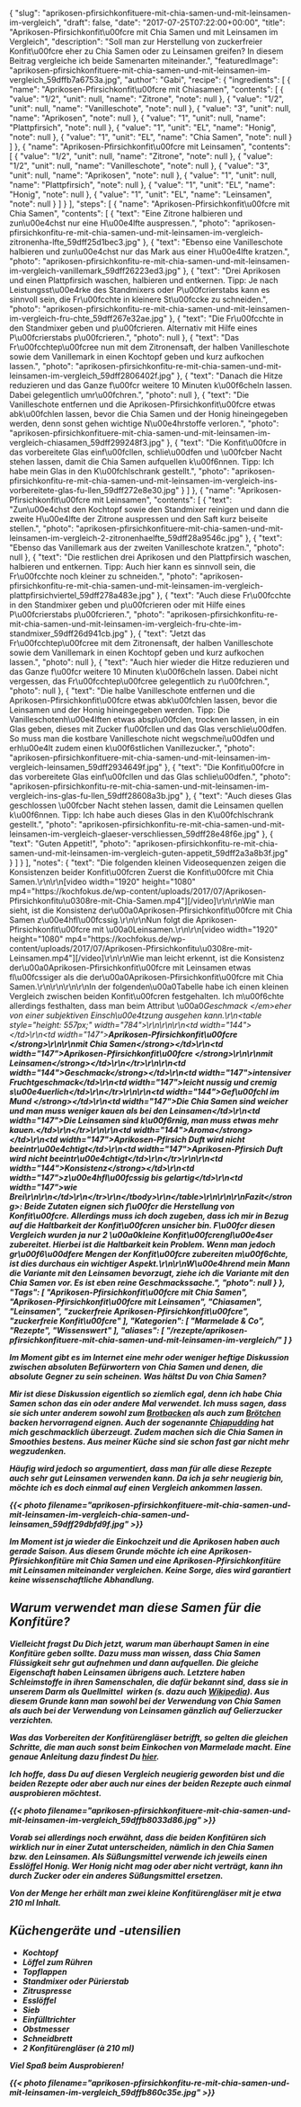 {
    "slug": "aprikosen-pfirsichkonfituere-mit-chia-samen-und-mit-leinsamen-im-vergleich",
    "draft": false,
    "date": "2017-07-25T07:22:00+00:00",
    "title": "Aprikosen-Pfirsichkonfit\u00fcre mit Chia Samen und mit Leinsamen im Vergleich",
    "description": "Soll man zur Herstellung von zuckerfreier Konfit\u00fcre eher zu Chia Samen oder zu Leinsamen greifen? In diesem Beitrag vergleiche ich beide Samenarten miteinander.",
    "featuredImage": "aprikosen-pfirsichkonfituere-mit-chia-samen-und-mit-leinsamen-im-vergleich_59dffb7a6753a.jpg",
    "author": "Gabi",
    "recipe": {
        "ingredients": [
            {
                "name": "Aprikosen-Pfirsichkonfit\u00fcre mit Chiasamen",
                "contents": [
                    {
                        "value": "1\/2",
                        "unit": null,
                        "name": "Zitrone",
                        "note": null
                    },
                    {
                        "value": "1\/2",
                        "unit": null,
                        "name": "Vanilleschote",
                        "note": null
                    },
                    {
                        "value": "3",
                        "unit": null,
                        "name": "Aprikosen",
                        "note": null
                    },
                    {
                        "value": "1",
                        "unit": null,
                        "name": "Plattpfirsich",
                        "note": null
                    },
                    {
                        "value": "1",
                        "unit": "EL",
                        "name": "Honig",
                        "note": null
                    },
                    {
                        "value": "1",
                        "unit": "EL",
                        "name": "Chia Samen",
                        "note": null
                    }
                ]
            },
            {
                "name": "Aprikosen-Pfirsichkonfit\u00fcre mit Leinsamen",
                "contents": [
                    {
                        "value": "1\/2",
                        "unit": null,
                        "name": "Zitrone",
                        "note": null
                    },
                    {
                        "value": "1\/2",
                        "unit": null,
                        "name": "Vanilleschote",
                        "note": null
                    },
                    {
                        "value": "3",
                        "unit": null,
                        "name": "Aprikosen",
                        "note": null
                    },
                    {
                        "value": "1",
                        "unit": null,
                        "name": "Plattpfirsich",
                        "note": null
                    },
                    {
                        "value": "1",
                        "unit": "EL",
                        "name": "Honig",
                        "note": null
                    },
                    {
                        "value": "1",
                        "unit": "EL",
                        "name": "Leinsamen",
                        "note": null
                    }
                ]
            }
        ],
        "steps": [
            {
                "name": "Aprikosen-Pfirsichkonfit\u00fcre mit Chia Samen",
                "contents": [
                    {
                        "text": "Eine Zitrone halbieren und zun\u00e4chst nur eine H\u00e4lfte auspressen.",
                        "photo": "aprikosen-pfirsichkonfitu-re-mit-chia-samen-und-mit-leinsamen-im-vergleich-zitronenha-lfte_59dff25d1bec3.jpg"
                    },
                    {
                        "text": "Ebenso eine Vanilleschote halbieren und zun\u00e4chst nur das Mark aus einer H\u00e4lfte kratzen.",
                        "photo": "aprikosen-pfirsichkonfitu-re-mit-chia-samen-und-mit-leinsamen-im-vergleich-vanillemark_59dff26223ed3.jpg"
                    },
                    {
                        "text": "Drei Aprikosen und einen Plattpfirsich waschen, halbieren und entkernen. Tipp: Je nach Leistungsst\u00e4rke des Standmixers oder P\u00fcrierstabs kann es sinnvoll sein, die Fr\u00fcchte in kleinere St\u00fccke zu schneiden.",
                        "photo": "aprikosen-pfirsichkonfitu-re-mit-chia-samen-und-mit-leinsamen-im-vergleich-fru-chte_59dff267e32ae.jpg"
                    },
                    {
                        "text": "Die Fr\u00fcchte in den Standmixer geben und p\u00fcrieren. Alternativ mit Hilfe eines P\u00fcrierstabs p\u00fcrieren.",
                        "photo": null
                    },
                    {
                        "text": "Das Fr\u00fcchtep\u00fcree nun mit dem Zitronensaft, der halben Vanilleschote sowie dem Vanillemark in einen Kochtopf geben und kurz aufkochen lassen.",
                        "photo": "aprikosen-pfirsichkonfitu-re-mit-chia-samen-und-mit-leinsamen-im-vergleich_59dff2806402f.jpg"
                    },
                    {
                        "text": "Danach die Hitze reduzieren und das Ganze f\u00fcr weitere 10 Minuten k\u00f6cheln lassen. Dabei gelegentlich umr\u00fchren.",
                        "photo": null
                    },
                    {
                        "text": "Die Vanilleschote entfernen und die Aprikosen-Pfirsichkonfit\u00fcre etwas abk\u00fchlen lassen, bevor die Chia Samen und der Honig hineingegeben werden, denn sonst gehen wichtige N\u00e4hrstoffe verloren.",
                        "photo": "aprikosen-pfirsichkonfituere-mit-chia-samen-und-mit-leinsamen-im-vergleich-chiasamen_59dff299248f3.jpg"
                    },
                    {
                        "text": "Die Konfit\u00fcre in das vorbereitete Glas einf\u00fcllen, schlie\u00dfen und \u00fcber Nacht stehen lassen, damit die Chia Samen aufquellen k\u00f6nnen. Tipp: Ich habe mein Glas in den K\u00fchlschrank gestellt.",
                        "photo": "aprikosen-pfirsichkonfitu-re-mit-chia-samen-und-mit-leinsamen-im-vergleich-ins-vorbereitete-glas-fu-llen_59dff272e8e30.jpg"
                    }
                ]
            },
            {
                "name": "Aprikosen-Pfirsichkonfit\u00fcre mit Leinsamen",
                "contents": [
                    {
                        "text": "Zun\u00e4chst den Kochtopf sowie den Standmixer reinigen und dann die zweite H\u00e4lfte der Zitrone auspressen und den Saft kurz beiseite stellen.",
                        "photo": "aprikosen-pfirsichkonfituere-mit-chia-samen-und-mit-leinsamen-im-vergleich-2-zitronenhaelfte_59dff28a9546c.jpg"
                    },
                    {
                        "text": "Ebenso das Vanillemark aus der zweiten Vanilleschote kratzen.",
                        "photo": null
                    },
                    {
                        "text": "Die restlichen drei Aprikosen und den Plattpfirsich waschen, halbieren und entkernen. Tipp: Auch hier kann es sinnvoll sein, die Fr\u00fcchte noch kleiner zu schneiden.",
                        "photo": "aprikosen-pfirsichkonfitu-re-mit-chia-samen-und-mit-leinsamen-im-vergleich-plattpfirsichviertel_59dff278a483e.jpg"
                    },
                    {
                        "text": "Auch diese Fr\u00fcchte in den Standmixer geben und p\u00fcrieren oder mit Hilfe eines P\u00fcrierstabs p\u00fcrieren.",
                        "photo": "aprikosen-pfirsichkonfitu-re-mit-chia-samen-und-mit-leinsamen-im-vergleich-fru-chte-im-standmixer_59dff26d941cb.jpg"
                    },
                    {
                        "text": "Jetzt das Fr\u00fcchtep\u00fcree mit dem Zitronensaft, der halben Vanilleschote sowie dem Vanillemark in einen Kochtopf geben und kurz aufkochen lassen.",
                        "photo": null
                    },
                    {
                        "text": "Auch hier wieder die Hitze reduzieren und das Ganze f\u00fcr weitere 10 Minuten k\u00f6cheln lassen. Dabei nicht vergessen, das Fr\u00fcchtep\u00fcree gelegentlich zu r\u00fchren.",
                        "photo": null
                    },
                    {
                        "text": "Die halbe Vanilleschote entfernen und die Aprikosen-Pfirsichkonfit\u00fcre etwas abk\u00fchlen lassen, bevor die Leinsamen und der Honig hineingegeben werden. Tipp: Die Vanilleschotenh\u00e4lften etwas absp\u00fclen, trocknen lassen, in ein Glas geben, dieses mit Zucker f\u00fcllen und das Glas verschlie\u00dfen. So muss man die kostbare Vanilleschote nicht wegschmei\u00dfen und erh\u00e4lt zudem einen k\u00f6stlichen Vanillezucker.",
                        "photo": "aprikosen-pfirsichkonfituere-mit-chia-samen-und-mit-leinsamen-im-vergleich-leinsamen_59dff2934649f.jpg"
                    },
                    {
                        "text": "Die Konfit\u00fcre in das vorbereitete Glas einf\u00fcllen und das Glas schlie\u00dfen.",
                        "photo": "aprikosen-pfirsichkonfitu-re-mit-chia-samen-und-mit-leinsamen-im-vergleich-ins-glas-fu-llen_59dff28608a3b.jpg"
                    },
                    {
                        "text": "Auch dieses Glas geschlossen \u00fcber Nacht stehen lassen, damit die Leinsamen quellen k\u00f6nnen. Tipp: Ich habe auch dieses Glas in den K\u00fchlschrank gestellt.",
                        "photo": "aprikosen-pfirsichkonfitu-re-mit-chia-samen-und-mit-leinsamen-im-vergleich-glaeser-verschliessen_59dff28e48f6e.jpg"
                    },
                    {
                        "text": "Guten Appetit!",
                        "photo": "aprikosen-pfirsichkonfitu-re-mit-chia-samen-und-mit-leinsamen-im-vergleich-guten-appetit_59dff2a3a8b3f.jpg"
                    }
                ]
            }
        ],
        "notes": {
            "text": "Die folgenden kleinen Videosequenzen zeigen die Konsistenzen beider Konfit\u00fcren Zuerst die Konfit\u00fcre mit Chia Samen.\r\n\r\n[video width=\"1920\" height=\"1080\" mp4=\"https:\/\/kochfokus.de\/wp-content\/uploads\/2017\/07\/Aprikosen-Pfirsichkonfitu\u0308re-mit-Chia-Samen.mp4\"][\/video]\r\n\r\nWie man sieht, ist die Konsistenz der\u00a0Aprikosen-Pfirsichkonfit\u00fcre mit Chia Samen z\u00e4hfl\u00fcssig.\r\n\r\nNun folgt die Aprikosen-Pfirsichkonfit\u00fcre mit \u00a0Leinsamen.\r\n\r\n[video width=\"1920\" height=\"1080\" mp4=\"https:\/\/kochfokus.de\/wp-content\/uploads\/2017\/07\/Aprikosen-Pfirsichkonfitu\u0308re-mit-Leinsamen.mp4\"][\/video]\r\n\r\nWie man leicht erkennt, ist die Konsistenz der\u00a0Aprikosen-Pfirsichkonfit\u00fcre mit Leinsamen etwas fl\u00fcssiger als die der\u00a0Aprikosen-Pfirsichkonfit\u00fcre mit Chia Samen.\r\n\r\n\r\n\r\nIn der folgenden\u00a0Tabelle habe ich einen kleinen Vergleich zwischen beiden Konfit\u00fcren festgehalten. Ich m\u00f6chte allerdings festhalten, dass man beim Attribut \u00a0<em>Geschmack <\/em>eher von einer subjektiven Einsch\u00e4tzung ausgehen kann.\r\n<table style=\"height: 557px;\" width=\"784\">\r\n<tbody>\r\n<tr>\r\n<td width=\"144\"><\/td>\r\n<td width=\"147\"><strong>Aprikosen-Pfirsichkonfit\u00fcre <\/strong>\r\n\r\n<strong>mit Chia Samen<\/strong><\/td>\r\n<td width=\"147\"><strong>Aprikosen-Pfirsichkonfit\u00fcre <\/strong>\r\n\r\n<strong>mit Leinsamen<\/strong><\/td>\r\n<\/tr>\r\n<tr>\r\n<td width=\"144\"><strong>Geschmack<\/strong><\/td>\r\n<td width=\"147\">intensiver Fruchtgeschmack<\/td>\r\n<td width=\"147\">leicht nussig und cremig s\u00e4uerlich<\/td>\r\n<\/tr>\r\n<tr>\r\n<td width=\"144\"><strong>Gef\u00fchl im Mund <\/strong><\/td>\r\n<td width=\"147\">Die Chia Samen sind weicher und man muss weniger kauen als bei den Leinsamen<\/td>\r\n<td width=\"147\">Die Leinsamen sind k\u00f6rnig, man muss etwas mehr kauen.<\/td>\r\n<\/tr>\r\n<tr>\r\n<td width=\"144\"><strong>Aroma<\/strong><\/td>\r\n<td width=\"147\">Aprikosen-Pfirsich Duft wird nicht beeintr\u00e4chtigt<\/td>\r\n<td width=\"147\">Aprikosen-Pfirsich Duft wird nicht beeintr\u00e4chtigt<\/td>\r\n<\/tr>\r\n<tr>\r\n<td width=\"144\"><strong>Konsistenz<\/strong><\/td>\r\n<td width=\"147\">z\u00e4hfl\u00fcssig bis gelartig<\/td>\r\n<td width=\"147\">wie Brei\r\n\r\n<\/td>\r\n<\/tr>\r\n<\/tbody>\r\n<\/table>\r\n\r\n\r\n<strong>Fazit<\/strong>: Beide Zutaten eignen sich f\u00fcr die Herstellung von Konfit\u00fcre. Allerdings muss ich doch zugeben, dass ich mir in Bezug auf die Haltbarkeit der Konfit\u00fcren unsicher bin. F\u00fcr diesen Vergleich wurden ja nur 2 \u00a0kleine Konfit\u00fcrengl\u00e4ser zubereitet. Hierbei ist die Haltbarkeit kein Problem. Wenn man jedoch gr\u00f6\u00dfere Mengen der Konfit\u00fcre zubereiten m\u00f6chte, ist dies durchaus ein wichtiger Aspekt.\r\n\r\nW\u00e4hrend mein Mann die Variante mit den Leinsamen bevorzugt, ziehe ich die Variante mit den Chia Samen vor. Es ist eben reine Geschmackssache.",
            "photo": null
        }
    },
    "Tags": [
        "Aprikosen-Pfirsichkonfit\u00fcre mit Chia Samen",
        "Aprikosen-Pfirsichkonfit\u00fcre mit Leinsamen",
        "Chiasamen",
        "Leinsamen",
        "zuckerfreie Aprikosen-Pfirsichkonfit\u00fcre",
        "zuckerfreie Konfit\u00fcre"
    ],
    "Kategorien": [
        "Marmelade &amp; Co",
        "Rezepte",
        "Wissenswert"
    ],
    "aliases": [
        "\/rezepte\/aprikosen-pfirsichkonfituere-mit-chia-samen-und-mit-leinsamen-im-vergleich\/"
    ]
}

Im Moment gibt es im Internet eine mehr oder weniger heftige Diskussion zwischen absoluten Befürwortern von Chia Samen und denen, die absolute Gegner zu sein scheinen. Was hältst Du von Chia Samen?

Mir ist diese Diskussion eigentlich so ziemlich egal, denn ich habe Chia Samen schon das ein oder andere Mal verwendet. Ich muss sagen, dass sie sich unter anderem sowohl zum [Brotbacken][1] als auch zum [Brötchen][2] backen hervorragend eignen. Auch der sogenannte [Chiapudding][3] hat mich geschmacklich überzeugt. Zudem machen sich die Chia Samen in Smoothies bestens. Aus meiner Küche sind sie schon fast gar nicht mehr wegzudenken.

Häufig wird jedoch so argumentiert, dass man für alle diese Rezepte auch sehr gut Leinsamen verwenden kann. Da ich ja sehr neugierig bin, möchte ich es doch einmal auf einen Vergleich ankommen lassen.

{{< photo filename="aprikosen-pfirsichkonfituere-mit-chia-samen-und-mit-leinsamen-im-vergleich-chia-samen-und-leinsamen_59dff29dbfd9f.jpg" >}}

Im Moment ist ja wieder die Einkochzeit und die Aprikosen haben auch gerade Saison. Aus diesem Grunde möchte ich eine Aprikosen-Pfirsichkonfitüre mit Chia Samen und eine Aprikosen-Pfirsichkonfitüre mit Leinsamen miteinander vergleichen. Keine Sorge, dies wird garantiert keine wissenschaftliche Abhandlung.

## Warum verwendet man diese Samen für die Konfitüre?

Vielleicht fragst Du Dich jetzt, warum man überhaupt Samen in eine Konfitüre geben sollte. Dazu muss man wissen, dass Chia Samen Flüssigkeit sehr gut aufnehmen und dann aufquellen. Die gleiche Eigenschaft haben Leinsamen übrigens auch. Letztere haben Schleimstoffe in ihren Samenschalen, die dafür bekannt sind, dass sie in unserem Darm als Quellmittel  wirken (s. dazu auch [Wikipedia][4]). Aus diesem Grunde kann man sowohl bei der Verwendung von Chia Samen als auch bei der Verwendung von Leinsamen gänzlich auf Gelierzucker verzichten.

Was das Vorbereiten der Konfitürengläser betrifft, so gelten die gleichen Schritte, die man auch sonst beim Einkochen von Marmelade macht. Eine genaue Anleitung dazu findest Du [hier][5].

Ich hoffe, dass Du auf diesen Vergleich neugierig geworden bist und die beiden Rezepte oder aber auch nur eines der beiden Rezepte auch einmal ausprobieren möchtest.

{{< photo filename="aprikosen-pfirsichkonfituere-mit-chia-samen-und-mit-leinsamen-im-vergleich_59dffb8033d86.jpg" >}}

Vorab sei allerdings noch erwähnt, dass die beiden Konfitüren sich wirklich nur in einer Zutat unterscheiden, nämlich in den Chia Samen bzw. den Leinsamen. Als Süßungsmittel verwende ich jeweils einen Esslöffel Honig. Wer Honig nicht mag oder aber nicht verträgt, kann ihn durch Zucker oder ein anderes Süßungsmittel ersetzen.

Von der Menge her erhält man zwei kleine Konfitürengläser mit je etwa 210 ml Inhalt.

## Küchengeräte und -utensilien

 * Kochtopf
 * Löffel zum Rühren
 * Topflappen
 * Standmixer oder Pürierstab
 * Zitruspresse
 * Esslöffel
 * Sieb
 * Einfülltrichter
 * Obstmesser
 * Schneidbrett
 * 2 Konfitürengläser (à 210 ml)

Viel Spaß beim Ausprobieren!

{{< photo filename="aprikosen-pfirsichkonfitu-re-mit-chia-samen-und-mit-leinsamen-im-vergleich_59dffb860c35e.jpg" >}}

 [1]: https://kochfokus.de/rezepte/super-fruchtiges-kastenbrot-mit-chia-samen/
 [2]: https://kochfokus.de/rezepte/superfoodbroetchen-chiasamen-protein/
 [3]: https://kochfokus.de/rezepte/super-leckerer-chiapudding-mit-himbeerpueree-und-schokoladencreme/
 [4]: https://de.wikipedia.org/wiki/Leinsamen
 [5]: https://kochfokus.de/rezepte/erdbeermarmelade-selbst-gemacht/